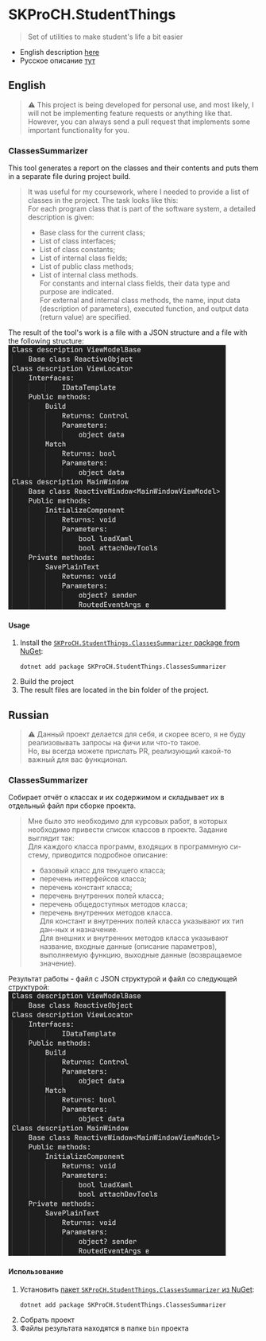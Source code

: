# SKProCH.StudentThings
> Set of utilities to make student's life a bit easier
- English description [here](#english)
- Русское описание [тут](#russian)

## English
> ⚠️ This project is being developed for personal use, and most likely, I will not be implementing feature requests or anything like that.  
> However, you can always send a pull request that implements some important functionality for you.
### ClassesSummarizer
This tool generates a report on the classes and their contents and puts them in a separate file during project build. 
> It was useful for my coursework, where I needed to provide a list of classes in the project. The task looks like this:  
> For each program class that is part of the software system, a detailed description is given:  
> - Base class for the current class;  
> - List of class interfaces;  
> - List of class constants;  
> - List of internal class fields;  
> - List of public class methods;  
> - List of internal class methods.  
> For constants and internal class fields, their data type and purpose are indicated.  
> For external and internal class methods, the name, input data (description of parameters), executed function, and output data (return value) are specified.  

The result of the tool's work is a file with a JSON structure and a file with the following structure:  
![ClassesSummarizerOutput.png](wiki/ClassesSummarizerOutput.png)


#### Usage
1. Install the [`SKProCH.StudentThings.ClassesSummarizer` package from NuGet](https://www.nuget.org/packages/SKProCH.StudentThings.ClassesSummarizer):
    ```shell
    dotnet add package SKProCH.StudentThings.ClassesSummarizer
    ```
2. Build the project
3. The result files are located in the bin folder of the project.

## Russian
> ⚠️ Данный проект делается для себя, и скорее всего, я не буду реализовывать запросы на фичи или что-то такое.  
> Но, вы всегда можете прислать PR, реализующий какой-то важный для вас функционал.
### ClassesSummarizer
Собирает отчёт о классах и их содержимом и складывает их в отдельный файл при сборке проекта. 
> Мне было это необходимо для курсовых работ, в которых необходимо привести список классов в проекте. Задание выглядит так:  
> Для каждого класса программ, входящих в программную си-стему, приводится подробное описание:  
> -	базовый класс для текущего класса;  
> -	перечень интерфейсов класса;  
> -	перечень констант класса;  
> -	перечень внутренних полей класса;  
> -	перечень общедоступных методов класса;  
> -	перечень внутренних методов класса.  
> Для констант и внутренних полей класса указывают их тип дан-ных и назначение.  
> Для внешних и внутренних методов класса указывают название, входные данные (описание параметров), выполняемую функцию, выходные данные (возвращаемое значение).  

Результат работы - файл с JSON структурой и файл со следующей структурой:  
![ClassesSummarizerOutput.png](wiki/ClassesSummarizerOutput.png)  

#### Использование
1. Установить [пакет `SKProCH.StudentThings.ClassesSummarizer` из NuGet](https://www.nuget.org/packages/SKProCH.StudentThings.ClassesSummarizer):
    ```shell
    dotnet add package SKProCH.StudentThings.ClassesSummarizer
    ```
2. Собрать проект
3. Файлы результата находятся в папке `bin` проекта
